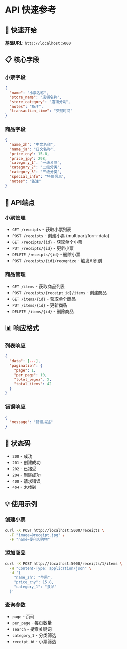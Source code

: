 # API 快速参考

## 🚀 快速开始

**基础URL**: `http://localhost:5000`

## 📋 核心字段

### 小票字段
```json
{
  "name": "小票名称",
  "store_name": "店铺名称", 
  "store_category": "店铺分类",
  "notes": "备注",
  "transaction_time": "交易时间"
}
```

### 商品字段  
```json
{
  "name_zh": "中文名称",
  "name_ja": "日文名称",
  "price_cny": 15.8,
  "price_jpy": 298,
  "category_1": "一级分类",
  "category_2": "二级分类", 
  "category_3": "三级分类",
  "special_info": "特价信息",
  "notes": "备注"
}
```

## 🔗 API端点

### 小票管理
- `GET /receipts` - 获取小票列表
- `POST /receipts` - 创建小票 (multipart/form-data)
- `GET /receipts/{id}` - 获取单个小票
- `PUT /receipts/{id}` - 更新小票
- `DELETE /receipts/{id}` - 删除小票
- `POST /receipts/{id}/recognize` - 触发AI识别

### 商品管理
- `GET /items` - 获取商品列表
- `POST /receipts/{receipt_id}/items` - 创建商品
- `GET /items/{id}` - 获取单个商品
- `PUT /items/{id}` - 更新商品
- `DELETE /items/{id}` - 删除商品

## 📊 响应格式

### 列表响应
```json
{
  "data": [...],
  "pagination": {
    "page": 1,
    "per_page": 10,
    "total_pages": 5,
    "total_items": 42
  }
}
```

### 错误响应
```json
{
  "message": "错误描述"
}
```

## 🔧 状态码
- `200` - 成功
- `201` - 创建成功  
- `202` - 已接受
- `204` - 删除成功
- `400` - 请求错误
- `404` - 未找到

## 💡 使用示例

### 创建小票
```bash
curl -X POST http://localhost:5000/receipts \
  -F "image=@receipt.jpg" \
  -F "name=便利店购物"
```

### 添加商品
```bash
curl -X POST http://localhost:5000/receipts/1/items \
  -H "Content-Type: application/json" \
  -d '{
    "name_zh": "苹果",
    "price_cny": 15.8,
    "category_1": "食品"
  }'
```

### 查询参数
- `page` - 页码
- `per_page` - 每页数量
- `search` - 搜索关键词
- `category_1` - 分类筛选
- `receipt_id` - 小票筛选
